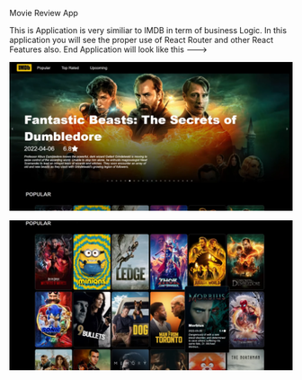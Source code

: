 Movie Review App

This is Application is very similiar to IMDB in term of business Logic. In this application you will see the proper use of React Router and other React Features also. End Application will look like this --->

![alt text](<Screenshot (872).png>)

![alt text](<Screenshot (871).png>)